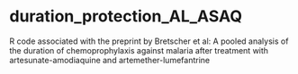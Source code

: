 # duration_protection_AL_ASAQ
R code associated with the preprint by Bretscher et al: A pooled analysis of the duration of chemoprophylaxis against malaria after treatment with artesunate-amodiaquine and artemether-lumefantrine
